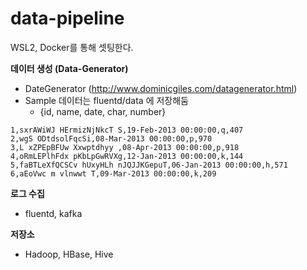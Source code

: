 # data-pipeline



WSL2, Docker를 통해 셋팅한다.



**데이터 생성 (Data-Generator)**

- DateGenerator (http://www.dominicgiles.com/datagenerator.html)
- Sample 데이터는 fluentd/data 에 저장해둠
  - {id, name, date, char, number}

```
1,sxrAWiWJ HErmizNjNkcT S,19-Feb-2013 00:00:00,q,407
2,wgS ODtdsolFqcSi,08-Mar-2013 00:00:00,p,970
3,L xZPEpBFUw Xxwptdhyy ,08-Apr-2013 00:00:00,p,918
4,oRmLEPlhFdx pKbLpGwRVXg,12-Jan-2013 00:00:00,k,144
5,faBTLeXfQCSCv hUxyHLh nJQJJKGepuT,06-Jan-2013 00:00:00,h,571
6,aEoVwc m vlnwwt T,09-Mar-2013 00:00:00,k,209
```



**로그 수집**

- fluentd, kafka

  

**저장소**

- Hadoop, HBase, Hive 
